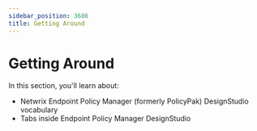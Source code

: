 ```yaml
---
sidebar_position: 3686
title: Getting Around
---
```


# Getting Around

In this section, you'll learn about:

* Netwrix Endpoint Policy Manager (formerly PolicyPak) DesignStudio vocabulary
* Tabs inside Endpoint Policy Manager DesignStudio